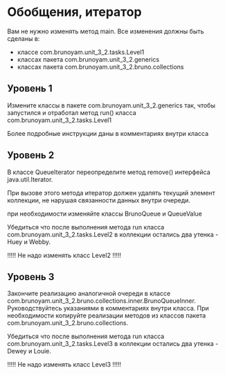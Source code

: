 <h1>Обобщения, итератор</h1>

<p>Вам не нужно изменять метод main. Все изменения должны быть сделаны в:</p>
<ul>
<li>классе com.brunoyam.unit_3_2.tasks.Level1</li>
<li>классах пакета com.brunoyam.unit_3_2.generics</li>
<li>классах пакета com.brunoyam.unit_3_2.bruno.collections</li>
</ul>

<h2>Уровень 1</h2>
<p>Измените классы в пакете com.brunoyam.unit_3_2.generics так, чтобы запустился и отработал метод run() 
класса com.brunoyam.unit_3_2.tasks.Level1</p> 
<p>Более подробные инструкции даны в комментариях внутри класса</p>

<h2>Уровень 2</h2>
<p>В классе QueueIterator переопределите метод remove() интерфейса java.util.Iterator.</p>
<p>При вызове этого метода итератор должен удалять текущий элемент коллекции, не нарушая связанности данных внутри очереди.</p>
<p>при необходимости изменяйте классы BrunoQueue и QueueValue</p>
<p>Убедиться что после выполнения метода run класса com.brunoyam.unit_3_2.tasks.Level2 в коллекции остались два утенка - Huey и Webby.</p>
<p>!!!!! Не надо изменять класс Level2 !!!!!</p>
<h2>Уровень 3</h2>
<p>Закончите реализацию аналогичной очереди в классе com.brunoyam.unit_3_2.bruno.collections.inner.BrunoQueueInner.
 Руководствуйтесь указаниями в комментариях внутри класса. При необходимости копируйте реализации методов из классов пакета com.brunoyam.unit_3_2.bruno.collections.</p>
<p>Убедиться что после выполнения метода run класса com.brunoyam.unit_3_2.tasks.Level3 в коллекции остались два утенка - Dewey и Louie.</p>
<p>!!!!! Не надо изменять класс Level3 !!!!!</p>